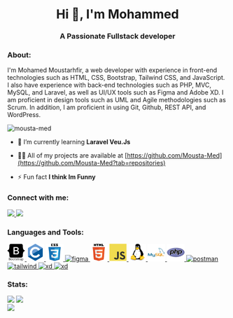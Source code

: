 <h1 align="center">Hi 👋, I'm Mohammed</h1>
<h3 align="center">A Passionate Fullstack developer</h3>
<h3 align="left">About:</h3>

<p>
I'm Mohamed Moustarhfir, a web developer with experience in front-end technologies such as HTML, CSS, Bootstrap, Tailwind CSS, and JavaScript. I also have experience with back-end technologies such as PHP, MVC, MySQL, and Laravel, as well as UI/UX tools such as Figma and Adobe XD. I am proficient in design tools such as UML and Agile methodologies such as Scrum. In addition, I am proficient in using Git, Github, REST API, and WordPress.<p/>

<p align="left"> <img src="https://komarev.com/ghpvc/?username=mousta-med&label=Profile%20views&color=0e75b6&style=flat" alt="mousta-med" /> </p>


- 🌱 I’m currently learning **Laravel Veu.Js**

- 👨‍💻 All of my projects are available at [https://github.com/Mousta-Med](https://github.com/Mousta-Med?tab=repositories)

- ⚡ Fun fact **I think Im Funny**

<h3 align="left">Connect with me:</h3>

<a href="https://www.linkedin.com/in/mohammed-moustarhfir/">
<img src="https://img.shields.io/badge/LinkedIn-0077B5?style=for-the-badge&logo=linkedin&logoColor=white" />
<a/>
 <a href="mailto: mohammed.moustarhfir@gmail.com">
  <img src="https://img.shields.io/badge/Gmail-D14836?style=for-the-badge&logo=gmail&logoColor=white" />
 </a>

<h3 align="left">Languages and Tools:</h3>
 
<p align="left"> <a href="https://getbootstrap.com" target="_blank" rel="noreferrer"> <img src="https://raw.githubusercontent.com/devicons/devicon/master/icons/bootstrap/bootstrap-plain-wordmark.svg" alt="bootstrap" width="40" height="40"/> </a> <a href="https://www.cprogramming.com/" target="_blank" rel="noreferrer"> <img src="https://raw.githubusercontent.com/devicons/devicon/master/icons/c/c-original.svg" alt="c" width="40" height="40"/> </a> <a href="https://www.w3schools.com/css/" target="_blank" rel="noreferrer"> <img src="https://raw.githubusercontent.com/devicons/devicon/master/icons/css3/css3-original-wordmark.svg" alt="css3" width="40" height="40"/> </a> <a href="https://www.figma.com/" target="_blank" rel="noreferrer"> <img src="https://www.vectorlogo.zone/logos/figma/figma-icon.svg" alt="figma" width="40" height="40"/> </a> <a href="https://www.w3.org/html/" target="_blank" rel="noreferrer"> <img src="https://raw.githubusercontent.com/devicons/devicon/master/icons/html5/html5-original-wordmark.svg" alt="html5" width="40" height="40"/> </a> <a href="https://developer.mozilla.org/en-US/docs/Web/JavaScript" target="_blank" rel="noreferrer"> <img src="https://raw.githubusercontent.com/devicons/devicon/master/icons/javascript/javascript-original.svg" alt="javascript" width="40" height="40"/> </a> <a href="https://www.linux.org/" target="_blank" rel="noreferrer"> <img src="https://raw.githubusercontent.com/devicons/devicon/master/icons/linux/linux-original.svg" alt="linux" width="40" height="40"/> </a> <a href="https://www.mysql.com/" target="_blank" rel="noreferrer"> <img src="https://raw.githubusercontent.com/devicons/devicon/master/icons/mysql/mysql-original-wordmark.svg" alt="mysql" width="40" height="40"/> </a> <a href="https://www.php.net" target="_blank" rel="noreferrer"> <img src="https://raw.githubusercontent.com/devicons/devicon/master/icons/php/php-original.svg" alt="php" width="40" height="40"/> </a> <a href="https://postman.com" target="_blank" rel="noreferrer"> <img src="https://www.vectorlogo.zone/logos/getpostman/getpostman-icon.svg" alt="postman" width="40" height="40"/> </a> <a href="https://tailwindcss.com/" target="_blank" rel="noreferrer"> <img src="https://www.vectorlogo.zone/logos/tailwindcss/tailwindcss-icon.svg" alt="tailwind" width="40" height="40"/> </a> <a href="https://www.adobe.com/products/xd.html" target="_blank" rel="noreferrer"> <img src="https://cdn.worldvectorlogo.com/logos/adobe-xd.svg" alt="xd" width="40" height="40"/> </a> <a href="https://laravel.com/" target="_blank" rel="noreferrer"> <img src="https://laravel.com/img/logomark.min.svg" alt="xd" width="40" height="40"/> </a>

 <h3 align="left">Stats:</h3>
 <div> 
 <img src="https://github-readme-stats.vercel.app/api/top-langs/?username=mousta-med"/>
  <img src="https://github-readme-stats-git-masterrstaa-rickstaa.vercel.app/api?username=mousta-med"/>
 <div/>
 <img src="https://github-profile-summary-cards.vercel.app/api/cards/profile-details?username=mousta-med"/>
 


